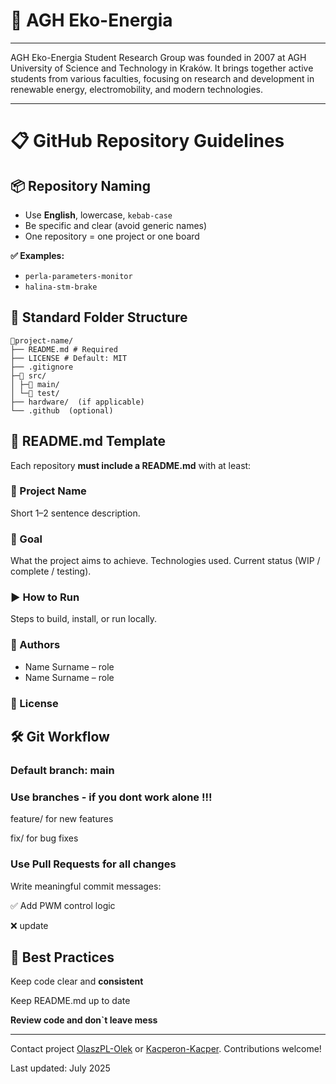 # 📘 AGH Eko-Energia 
---
AGH Eko-Energia Student Research Group was founded in 2007 at AGH University of Science and Technology in Kraków. It brings together active students from various faculties, focusing on research and development in renewable energy, electromobility, and modern technologies.

---

# 📋 GitHub Repository Guidelines
## 📦 Repository Naming
- Use **English**, lowercase, `kebab-case`
- Be specific and clear (avoid generic names)
- One repository = one project or one board

**✅ Examples:**
- `perla-parameters-monitor`
- `halina-stm-brake`

## 📁 Standard Folder Structure
```
📂project-name/
├── README.md # Required
├── LICENSE # Default: MIT
├── .gitignore
├─📂 src/
│ ├─📂 main/
│ └─📂 test/
├── hardware/  (if applicable)
└── .github  (optional)
```

## 📝 README.md Template

Each repository **must include a README.md** with at least:
### 🔧 Project Name
Short 1–2 sentence description.
### 🚀 Goal
What the project aims to achieve. Technologies used. Current status (WIP / complete / testing).
### ▶️ How to Run
Steps to build, install, or run locally.
### 👥 Authors
- Name Surname – role
- Name Surname – role
### 📜 License

## 🛠 Git Workflow

### Default branch: main
### Use branches - if you dont work alone !!!

feature/<name> for new features

fix/<name> for bug fixes

### Use Pull Requests for all changes

Write meaningful commit messages:

✅ Add PWM control logic

❌ update

## 🧙 Best Practices
Keep code clear and **consistent**

Keep README.md up to date

**Review code and don`t leave mess**

---
Contact project [OlaszPL-Olek](https://github.com/OlaszPL) or [Kacperon-Kacper](https://github.com/Kacperon).
Contributions welcome!

Last updated: July 2025
<!--

**Here are some ideas to get you started:**

🙋‍♀️ A short introduction - what is your organization all about?
🌈 Contribution guidelines - how can the community get involved?
👩‍💻 Useful resources - where can the community find your docs? Is there anything else the community should know?
🍿 Fun facts - what does your team eat for breakfast?
🧙 Remember, you can do mighty things with the power of [Markdown](https://docs.github.com/github/writing-on-github/getting-started-with-writing-and-formatting-on-github/basic-writing-and-formatting-syntax)
-->

